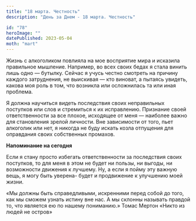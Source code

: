 ```yaml
---
title: "18 марта. Честность"
description: "День за Днем - 18 марта. Честность"

id: "78"
heroImage: ""
datePublished: 2023-05-04
moth: "mart"
---
```


Жизнь с алкоголиком повлияла на мое восприятие мира и исказила правильное
мышление. Например, во всех своих бедах я стала винить лишь одно — бутылку.
Сейчас я учусь честно смотреть на причину каждого затруднения, не выискивая —
кто виноват, а пытаясь увидеть, какова моя роль в том, что возникла или
осложнилась та или иная проблема.

Я должна научиться видеть последствия своих неправильных поступков или слов и
стремиться к их исправлению. Признание своей ответственности за все плохое,
исходящее от меня — наиболее важно для становления зрелой личности. Вне
зависимости от того, пьет алкоголик или нет, я никогда не буду искать козла
отпущения для оправдания своих собственных промахов.

**Напоминание на сегодня**

Если я стану просто избегать ответственности за последствия своих поступков,
то для меня в этом не будет ни пользы, ни выгоды, ни возможности движения к
лучшему. Ну, а если я пойму эту важную вещь, я могу быть уверена- будет и
продвижение к улучшению моей жизни.

«Мы должны быть справедливыми, искренними перед собой до того, как мы сможем
узнать истину вне нас. А мы склонны называть правдой то, что является ею по
нашему пониманию.» Томас Мертон «Никто из людей не остров»
